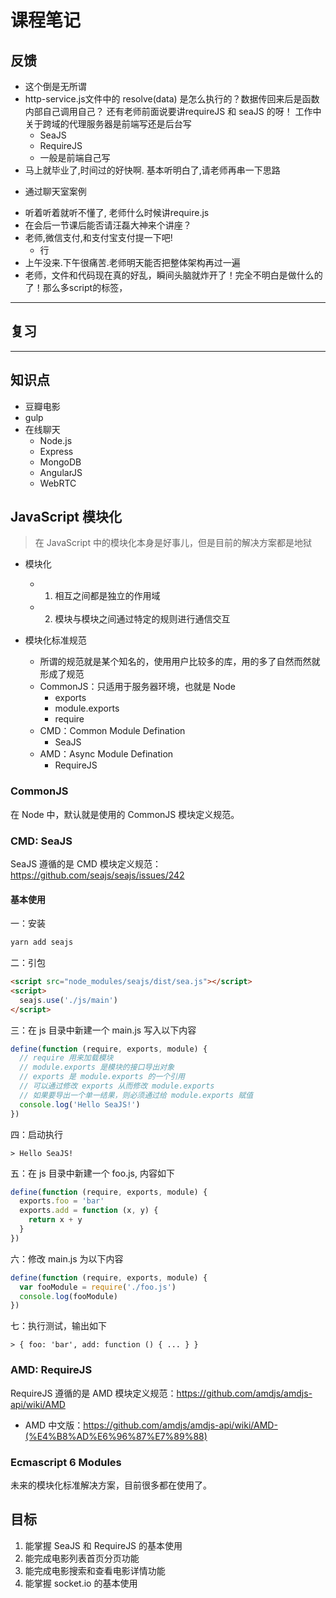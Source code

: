# 课程笔记

## 反馈

-  这个倒是无所谓
- http-service.js文件中的 resolve(data) 是怎么执行的？数据传回来后是函数内部自己调用自己？ 还有老师前面说要讲requireJS 和 seaJS 的呀！ 工作中关于跨域的代理服务器是前端写还是后台写
  + SeaJS
  + RequireJS
  + 一般是前端自己写
-  马上就毕业了,时间过的好快啊. 基本听明白了,请老师再串一下思路
  +  通过聊天室案例
- 听着听着就听不懂了, 老师什么时候讲require.js
- 在会后一节课后能否请汪磊大神来个讲座？
- 老师,微信支付,和支付宝支付提一下吧!
  + 行
-  上午没来.下午很痛苦.老师明天能否把整体架构再过一遍
-  老师，文件和代码现在真的好乱，瞬间头脑就炸开了！完全不明白是做什么的了！那么多script的标签，

---

## 复习

---

## 知识点

- 豆瓣电影
- gulp
- 在线聊天
  + Node.js
  + Express
  + MongoDB
  + AngularJS
  + WebRTC

## JavaScript 模块化

> 在 JavaScript 中的模块化本身是好事儿，但是目前的解决方案都是地狱

- 模块化
  + 1. 相互之间都是独立的作用域
  + 2. 模块与模块之间通过特定的规则进行通信交互

- 模块化标准规范
  + 所谓的规范就是某个知名的，使用用户比较多的库，用的多了自然而然就形成了规范
  + CommonJS：只适用于服务器环境，也就是 Node
    * exports
    * module.exports
    * require
  + CMD：Common Module Defination
    * SeaJS
  + AMD：Async Module Defination
    * RequireJS

### CommonJS

在 Node 中，默认就是使用的 CommonJS 模块定义规范。

### CMD: SeaJS

SeaJS 遵循的是 CMD 模块定义规范：https://github.com/seajs/seajs/issues/242

#### 基本使用

一：安装

```bash
yarn add seajs
```

二：引包

```html
<script src="node_modules/seajs/dist/sea.js"></script>
<script>
  seajs.use('./js/main')
</script>
```

三：在 js 目录中新建一个 main.js 写入以下内容

```js
define(function (require, exports, module) {
  // require 用来加载模块
  // module.exports 是模块的接口导出对象
  // exports 是 module.exports 的一个引用
  // 可以通过修改 exports 从而修改 module.exports
  // 如果要导出一个单一结果，则必须通过给 module.exports 赋值
  console.log('Hello SeaJS!')
})
```

四：启动执行

```
> Hello SeaJS!
```

五：在 js 目录中新建一个 foo.js, 内容如下

```js
define(function (require, exports, module) {
  exports.foo = 'bar'
  exports.add = function (x, y) {
    return x + y
  }
})
```

六：修改 main.js 为以下内容

```js
define(function (require, exports, module) {
  var fooModule = require('./foo.js')
  console.log(fooModule)
})
```

七：执行测试，输出如下

```
> { foo: 'bar', add: function () { ... } }
```

### AMD: RequireJS

RequireJS 遵循的是 AMD 模块定义规范：https://github.com/amdjs/amdjs-api/wiki/AMD


- AMD 中文版：https://github.com/amdjs/amdjs-api/wiki/AMD-(%E4%B8%AD%E6%96%87%E7%89%88)

### Ecmascript 6 Modules

未来的模块化标准解决方案，目前很多都在使用了。

## 目标

1. 能掌握 SeaJS 和 RequireJS 的基本使用
2. 能完成电影列表首页分页功能
3. 能完成电影搜索和查看电影详情功能
4. 能掌握 socket.io 的基本使用
